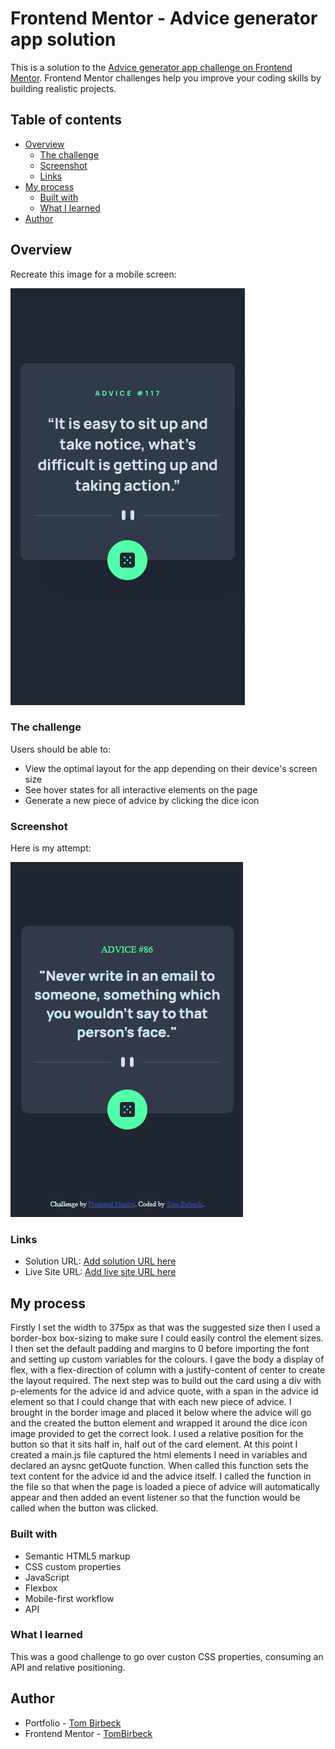# Frontend Mentor - Advice generator app solution

This is a solution to the [Advice generator app challenge on Frontend Mentor](https://www.frontendmentor.io/challenges/advice-generator-app-QdUG-13db). Frontend Mentor challenges help you improve your coding skills by building realistic projects.

## Table of contents

- [Overview](#overview)
  - [The challenge](#the-challenge)
  - [Screenshot](#screenshot)
  - [Links](#links)
- [My process](#my-process)
  - [Built with](#built-with)
  - [What I learned](#what-i-learned)
- [Author](#author)

## Overview

Recreate this image for a mobile screen:

![](./design/mobile-design.jpg)

### The challenge

Users should be able to:

- View the optimal layout for the app depending on their device's screen size
- See hover states for all interactive elements on the page
- Generate a new piece of advice by clicking the dice icon

### Screenshot

Here is my attempt:

![](./images/screenshot.PNG)


### Links

- Solution URL: [Add solution URL here](https://your-solution-url.com)
- Live Site URL: [Add live site URL here](https://your-live-site-url.com)

## My process

Firstly I set the width to 375px as that was the suggested size then I used a border-box box-sizing to make sure I could easily control the element sizes. I then set the default padding and margins to 0 before importing the font and setting up custom variables for the colours.
I gave the body a display of flex, with a flex-direction of column with a justify-content of center to create the layout required.
The next step was to build out the card using a div with p-elements for the advice id and advice quote, with a span in the advice id element so that I could change that with each new piece of advice. I brought in the border image and placed it below where the advice will go and the created the button element and wrapped it around the dice icon image provided to get the correct look. I used a relative position for the button so that it sits half in, half out of the card element.
At this point I created a main.js file captured the html elements I need in variables and declared an aysnc getQuote function. When called this function sets the text content for the advice id and the advice itself.
I called the function in the file so that when the page is loaded a piece of advice will automatically appear and then added an event listener so that the function would be called when the button was clicked.

### Built with

- Semantic HTML5 markup
- CSS custom properties
- JavaScript
- Flexbox
- Mobile-first workflow
- API


### What I learned

This was a good challenge to go over custon CSS properties, consuming an API and relative positioning.

## Author

- Portfolio - [Tom Birbeck](https://portfolio-tombirbeck.vercel.app/)
- Frontend Mentor - [TomBirbeck](https://www.frontendmentor.io/profile/TomBirbeck)
